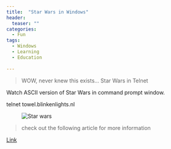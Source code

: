 ```yaml
---
title:  "Star Wars in Windows"
header:
  teaser: ""
categories: 
  - Fun
tags:
  - Windows
  - Learning
  - Education
 
---
```


> WOW, never knew this exists... Star Wars in Telnet

Watch ASCII version of Star Wars in command prompt window.

telnet towel.blinkenlights.nl
<figure>
  <img src="{{ '/assets/images/starwars.png' | relative_url }}" alt="Star wars">
</figure>


> check out the following article for more information

[Link](https://www.wired.com/story/6-windows-command-prompt-clever-tips/)




